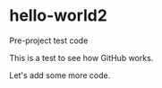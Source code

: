 # hello-world2
Pre-project test code

This is a test to see how GitHub works. 

Let's add some more code.
